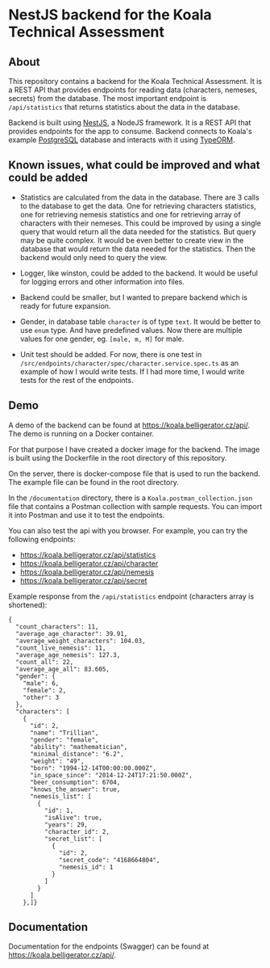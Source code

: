 # NestJS backend for the Koala Technical Assessment

## About

This repository contains a backend for the Koala Technical Assessment. It is a REST API that provides endpoints for reading data (characters, nemeses, secrets) from the database. The most important endpoint is `/api/statistics` that returns statistics about the data in the database.

Backend is built using [NestJS](https://nestjs.com/), a NodeJS framework. It is a REST API that provides endpoints for the app to consume. Backend connects to Koala's example [PostgreSQL](https://www.postgresql.org/) database and interacts with it using [TypeORM](https://typeorm.io/).

## Known issues, what could be improved and what could be added

- Statistics are calculated from the data in the database. There are 3 calls to the database to get the data. One for retrieving characters statistics, one for retrieving nemesis statistics and one for retrieving array of characters with their nemeses. This could be improved by using a single query that would return all the data needed for the statistics. But query may be quite complex. It would be even better to create view in the database that would return the data needed for the statistics. Then the backend would only need to query the view.

- Logger, like winston, could be added to the backend. It would be useful for logging errors and other information into files.

- Backend could be smaller, but I wanted to prepare backend which is ready for future expansion.

- Gender, in database table `character` is of type `text`. It would be better to use `enum` type. And have predefined values. Now there are multiple values for one gender, eg. `[male, m, M]` for male.

- Unit test should be added. For now, there is one test in `/src/endpoints/character/spec/character.service.spec.ts` as an example of how I would write tests. If I had more time, I would write tests for the rest of the endpoints.

## Demo

A demo of the backend can be found at https://koala.belligerator.cz/api/. The demo is running on a Docker container.

For that purpose I have created a docker image for the backend. The image is built using the Dockerfile in the root directory of this repository.

On the server, there is docker-compose file that is used to run the backend. The example file can be found in the root directory.

In the `/documentation` directory, there is a `Koala.postman_collection.json` file that contains a Postman collection with sample requests. You can import it into Postman and use it to test the endpoints.

You can also test the api with you browser. For example, you can try the following endpoints:

- https://koala.belligerator.cz/api/statistics
- https://koala.belligerator.cz/api/character
- https://koala.belligerator.cz/api/nemesis
- https://koala.belligerator.cz/api/secret

Example response from the `/api/statistics` endpoint (characters array is shortened):

```
{
  "count_characters": 11,
  "average_age_character": 39.91,
  "average_weight_characters": 104.03,
  "count_live_nemesis": 11,
  "average_age_nemesis": 127.3,
  "count_all": 22,
  "average_age_all": 83.605,
  "gender": {
    "male": 6,
    "female": 2,
    "other": 3
  },
  "characters": [
    {
      "id": 2,
      "name": "Trillian",
      "gender": "female",
      "ability": "mathematician",
      "minimal_distance": "6.2",
      "weight": "49",
      "born": "1994-12-14T00:00:00.000Z",
      "in_space_since": "2014-12-24T17:21:50.000Z",
      "beer_consumption": 6704,
      "knows_the_answer": true,
      "nemesis_list": [
        {
          "id": 1,
          "isAlive": true,
          "years": 29,
          "character_id": 2,
          "secret_list": [
            {
              "id": 2,
              "secret_code": "4168664804",
              "nemesis_id": 1
            }
          ]
        }
      ]
    },]}
```

## Documentation

Documentation for the endpoints (Swagger) can be found at https://koala.belligerator.cz/api/.

